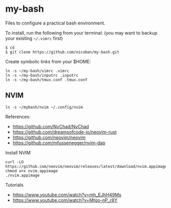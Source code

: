 # my-bash

Files to configure a practical bash environment.

To install, run the following from your terminal: (you may want to backup your
existing `~/.vimrc` first)
```
$ cd
$ git clone https://github.com/nicoben/my-bash.git
```
Create symbolic links from your $HOME:
```
ln -s ~/my-bash/vimrc .vimrc
ln -s ~/my-bash/inputrc .inputrc
ln -s ~/my-bash/tmux.conf .tmux.conf
```
## NVIM

```
ln -s ~/mybash/nvim ~/.config/nvim
```

References:
- https://github.com/NvChad/NvChad
- https://github.com/dreamsofcode-io/neovim-rust
- https://github.com/neovim/neovim
- https://github.com/mfussenegger/nvim-dap

Install NVIM
```
curl -LO https://github.com/neovim/neovim/releases/latest/download/nvim.appimage
chmod u+x nvim.appimage
./nvim.appimage
```

Tutorials
- https://www.youtube.com/watch?v=mh_EJhH49Ms
- https://www.youtube.com/watch?v=Mtgo-nP_r8Y
